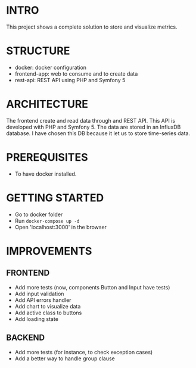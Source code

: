 # INTRO
This project shows a complete solution to store and visualize metrics.

# STRUCTURE
- docker: docker configuration
- frontend-app: web to consume and to create data
- rest-api: REST API using PHP and Symfony 5

# ARCHITECTURE
The frontend create and read data through and REST API.
This API is developed with PHP and Symfony 5.
The data are stored in an InfluxDB database. I have chosen this DB because it let us to store time-series data.

# PREREQUISITES
- To have docker installed.

# GETTING STARTED
* Go to docker folder
* Run `docker-compose up -d`
* Open 'localhost:3000' in the browser

# IMPROVEMENTS

## FRONTEND
- Add more tests (now, components Button and Input have tests)
- Add input validation
- Add API errors handler
- Add chart to visualize data
- Add active class to buttons
- Add loading state

## BACKEND
- Add more tests (for instance, to check exception cases)
- Add a better way to handle group clause